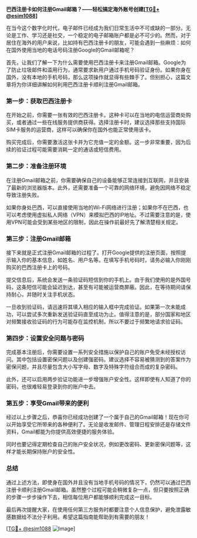 **巴西注册卡如何注册Gmail邮箱？——轻松搞定海外账号创建[[TG💪+ @esim1088](https://t.me/s/esim1088)]**

在当今这个数字化时代，电子邮件已经成为我们日常生活中不可或缺的一部分。无论是工作、学习还是社交，一个稳定的电子邮箱账户都是必不可少的。然而，对于居住在海外的用户来说，比如持有巴西注册卡的朋友，可能会遇到一些麻烦：如何在国外使用当地的电话号码注册Google的Gmail邮箱呢？

首先，让我们了解一下为什么需要使用巴西注册卡来注册Gmail邮箱。Google为了防止垃圾邮件和滥用行为，通常要求新用户通过手机号码验证身份。如果你身在国外，没有本地的手机号码，那么这项操作就显得有些棘手了。但别担心，这篇文章将为你详细讲解如何利用巴西注册卡顺利注册Gmail邮箱。

### 第一步：获取巴西注册卡

在开始之前，你需要一张有效的巴西注册卡。这种卡可以在当地的电信运营商处购买，或者通过一些在线服务提供商获得。选择注册卡时，建议选择那些支持国际SIM卡服务的运营商，这样可以确保你在国外也能正常使用该卡。

购买完成后，你需要激活这张卡并为它充值一定的金额。这一步非常重要，因为后续的验证过程可能需要消耗一定的通话或短信费用。

### 第二步：准备注册环境

在注册Gmail邮箱之前，你需要确保自己的设备能够正常连接到互联网，并且安装了最新的浏览器版本。此外，还需要准备一个可靠的网络环境，避免因网络不稳定导致注册失败。

如果你身处巴西，可以直接使用当地的Wi-Fi网络进行注册；如果你不在巴西，也可以考虑使用虚拟私人网络（VPN）来模拟巴西的IP地址。不过需要注意的是，使用VPN可能会受到某些地区的限制，因此在操作前最好先了解清楚相关规定。

### 第三步：注册Gmail邮箱

接下来就是正式注册Gmail邮箱的过程了。打开Google提供的注册页面，按照提示输入你的基本信息，如姓名、用户名等。在填写手机号码时，请务必输入你刚刚购买的巴西注册卡上的号码。

提交信息后，系统会发送一条验证码短信到你的手机上。由于我们使用的是外国号码，这条短信可能会延迟到达，甚至有可能被运营商屏蔽。因此，在等待期间请保持耐心，并随时关注手机状态。

一旦收到验证码，请迅速将其填入相应的输入框中完成验证。如果第一次未能成功，可以尝试多次重新发送验证码直至成功为止。值得注意的是，部分国家和地区对频繁接收验证码的行为可能存在监控机制，所以不要过于频繁地请求验证码。

### 第四步：设置安全问题与密码

完成基本注册后，你需要设置一系列安全措施以保护自己的账户免受未经授权访问。其中包括设置密保问题以及创建强密码。建议选择不容易被猜测到的答案作为密保问题，并且尽量包含大小写字母、数字及特殊字符组合而成的复杂密码。

此外，还可以启用两步验证功能进一步增强账户安全性。这样即使有人知道了你的密码，也很难轻易登录到你的账户中去。

### 第五步：享受Gmail带来的便利

经过以上步骤之后，恭喜你已经成功创建了一个属于自己的Gmail邮箱！现在你可以开始享受它所带来的各种便利了。无论是收发邮件、管理日程安排还是存储文件资料，Gmail都能为你提供高效便捷的服务体验。

同时也要记得定期检查自己的账户安全状况，例如更改密码、更新密保问题等，这样才能长期保持账户的安全性。

### 总结

通过上述方法，即使身在国外并且没有当地手机号码的情况下，仍然可以通过巴西注册卡顺利注册Gmail邮箱。虽然整个过程可能会稍微复杂一点，但只要按照正确的步骤一步步操作下去，相信每位用户都能够顺利完成这一目标。

最后再次提醒大家，在使用任何第三方服务时都要注意个人信息保护，避免泄露敏感数据给不法分子利用。希望这篇指南能帮助到有需要的朋友！

[[TG💪+ @esim1088](https://t.me/s/esim1088) ![Image](https://i.postimg.cc/4NQfJmqS/Snipaste-2025-05-13-00-14-12.png)]